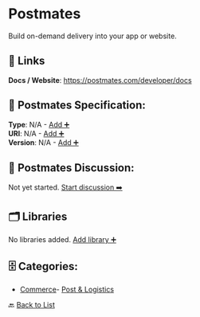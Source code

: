 # Postmates

Build on-demand delivery into your app or website.

##  🔗 Links
**Docs / Website**: https://postmates.com/developer/docs

## 🧬 Postmates Specification:
**Type**: N/A - [Add ➕](https://github.com/apis-list/apis-list/edit/main/apis.yaml#L15543)  
**URI**: N/A - [Add ➕](https://github.com/apis-list/apis-list/edit/main/apis.yaml#L15543)  
**Version**: N/A - [Add ➕](https://github.com/apis-list/apis-list/edit/main/apis.yaml#L15543)

## 💬 Postmates Discussion:
Not yet started. [Start discussion ➡️](https://github.com/apis-list/apis-list/discussions/new)

## 🗂️ Libraries

No libraries added. [Add library ➕](https://github.com/apis-list/apis-list/edit/main/apis.yaml#L15543)    


## 🗄️ Categories:
- [Commerce](https://github.com/apis-list/apis-list#commerce-)- [Post & Logistics](https://github.com/apis-list/apis-list#post--logistics-)

🔙  [Back to List](https://github.com/apis-list/apis-list)
